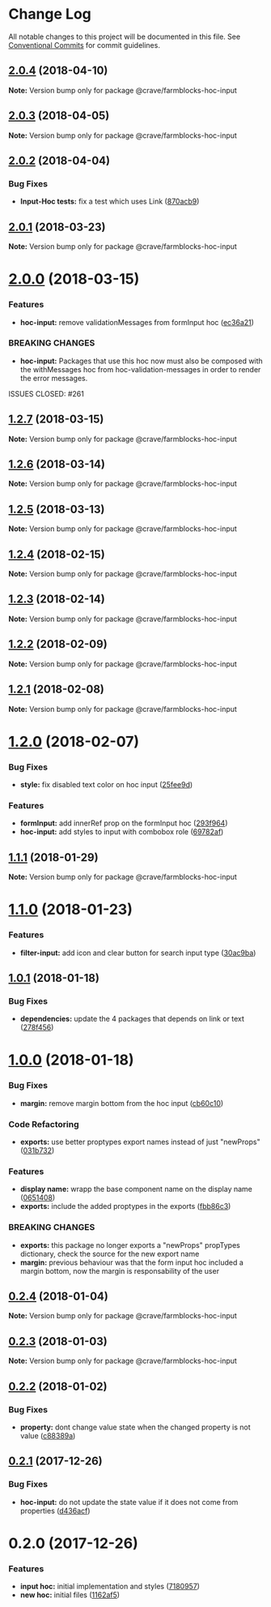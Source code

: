 # Change Log

All notable changes to this project will be documented in this file.
See [Conventional Commits](https://conventionalcommits.org) for commit guidelines.

<a name="2.0.4"></a>
## [2.0.4](https://github.com/CraveFood/farmblocks/compare/@crave/farmblocks-hoc-input@2.0.3...@crave/farmblocks-hoc-input@2.0.4) (2018-04-10)




**Note:** Version bump only for package @crave/farmblocks-hoc-input

<a name="2.0.3"></a>
## [2.0.3](https://github.com/CraveFood/farmblocks/compare/@crave/farmblocks-hoc-input@2.0.2...@crave/farmblocks-hoc-input@2.0.3) (2018-04-05)




**Note:** Version bump only for package @crave/farmblocks-hoc-input

<a name="2.0.2"></a>
## [2.0.2](https://github.com/CraveFood/farmblocks/compare/@crave/farmblocks-hoc-input@2.0.1...@crave/farmblocks-hoc-input@2.0.2) (2018-04-04)


### Bug Fixes

* **Input-Hoc tests:** fix a test which uses Link ([870acb9](https://github.com/CraveFood/farmblocks/commit/870acb9))




<a name="2.0.1"></a>
## [2.0.1](https://github.com/CraveFood/farmblocks/compare/@crave/farmblocks-hoc-input@2.0.0...@crave/farmblocks-hoc-input@2.0.1) (2018-03-23)




**Note:** Version bump only for package @crave/farmblocks-hoc-input

<a name="2.0.0"></a>
# [2.0.0](https://github.com/CraveFood/farmblocks/compare/@crave/farmblocks-hoc-input@1.2.7...@crave/farmblocks-hoc-input@2.0.0) (2018-03-15)


### Features

* **hoc-input:** remove validationMessages from formInput hoc ([ec36a21](https://github.com/CraveFood/farmblocks/commit/ec36a21))


### BREAKING CHANGES

* **hoc-input:** Packages that use this hoc now must also be composed with the withMessages hoc from
hoc-validation-messages in order to render the error messages.

ISSUES CLOSED: #261




<a name="1.2.7"></a>
## [1.2.7](https://github.com/CraveFood/farmblocks/compare/@crave/farmblocks-hoc-input@1.2.6...@crave/farmblocks-hoc-input@1.2.7) (2018-03-15)




**Note:** Version bump only for package @crave/farmblocks-hoc-input

<a name="1.2.6"></a>
## [1.2.6](https://github.com/CraveFood/farmblocks/compare/@crave/farmblocks-hoc-input@1.2.5...@crave/farmblocks-hoc-input@1.2.6) (2018-03-14)




**Note:** Version bump only for package @crave/farmblocks-hoc-input

<a name="1.2.5"></a>
## [1.2.5](https://github.com/CraveFood/farmblocks/compare/@crave/farmblocks-hoc-input@1.2.4...@crave/farmblocks-hoc-input@1.2.5) (2018-03-13)




**Note:** Version bump only for package @crave/farmblocks-hoc-input

<a name="1.2.4"></a>
## [1.2.4](https://github.com/CraveFood/farmblocks/compare/@crave/farmblocks-hoc-input@1.2.3...@crave/farmblocks-hoc-input@1.2.4) (2018-02-15)




**Note:** Version bump only for package @crave/farmblocks-hoc-input

<a name="1.2.3"></a>
## [1.2.3](https://github.com/CraveFood/farmblocks/compare/@crave/farmblocks-hoc-input@1.2.2...@crave/farmblocks-hoc-input@1.2.3) (2018-02-14)




**Note:** Version bump only for package @crave/farmblocks-hoc-input

<a name="1.2.2"></a>
## [1.2.2](https://github.com/CraveFood/farmblocks/compare/@crave/farmblocks-hoc-input@1.2.1...@crave/farmblocks-hoc-input@1.2.2) (2018-02-09)




**Note:** Version bump only for package @crave/farmblocks-hoc-input

<a name="1.2.1"></a>
## [1.2.1](https://github.com/CraveFood/farmblocks/compare/@crave/farmblocks-hoc-input@1.2.0...@crave/farmblocks-hoc-input@1.2.1) (2018-02-08)




**Note:** Version bump only for package @crave/farmblocks-hoc-input

<a name="1.2.0"></a>
# [1.2.0](https://github.com/CraveFood/farmblocks/compare/@crave/farmblocks-hoc-input@1.1.1...@crave/farmblocks-hoc-input@1.2.0) (2018-02-07)


### Bug Fixes

* **style:** fix disabled text color on hoc input ([25fee9d](https://github.com/CraveFood/farmblocks/commit/25fee9d))


### Features

* **formInput:** add innerRef prop on the formInput hoc ([293f964](https://github.com/CraveFood/farmblocks/commit/293f964))
* **hoc-input:** add styles to input with combobox role ([69782af](https://github.com/CraveFood/farmblocks/commit/69782af))




<a name="1.1.1"></a>
## [1.1.1](https://github.com/CraveFood/farmblocks/compare/@crave/farmblocks-hoc-input@1.1.0...@crave/farmblocks-hoc-input@1.1.1) (2018-01-29)




**Note:** Version bump only for package @crave/farmblocks-hoc-input

<a name="1.1.0"></a>
# [1.1.0](https://github.com/CraveFood/farmblocks/compare/@crave/farmblocks-hoc-input@1.0.1...@crave/farmblocks-hoc-input@1.1.0) (2018-01-23)


### Features

* **filter-input:** add icon and clear button for search input type ([30ac9ba](https://github.com/CraveFood/farmblocks/commit/30ac9ba))




<a name="1.0.1"></a>
## [1.0.1](https://github.com/CraveFood/farmblocks/compare/@crave/farmblocks-hoc-input@1.0.0...@crave/farmblocks-hoc-input@1.0.1) (2018-01-18)


### Bug Fixes

* **dependencies:** update the 4 packages that depends on link or text ([278f456](https://github.com/CraveFood/farmblocks/commit/278f456))




<a name="1.0.0"></a>
# [1.0.0](https://github.com/CraveFood/farmblocks/compare/@crave/farmblocks-hoc-input@0.2.4...@crave/farmblocks-hoc-input@1.0.0) (2018-01-18)


### Bug Fixes

* **margin:** remove margin bottom from the hoc input ([cb60c10](https://github.com/CraveFood/farmblocks/commit/cb60c10))


### Code Refactoring

* **exports:** use better proptypes export names instead of just "newProps" ([031b732](https://github.com/CraveFood/farmblocks/commit/031b732))


### Features

* **display name:** wrapp the base component name on the display name ([0651408](https://github.com/CraveFood/farmblocks/commit/0651408))
* **exports:** include the added proptypes in the exports ([fbb86c3](https://github.com/CraveFood/farmblocks/commit/fbb86c3))


### BREAKING CHANGES

* **exports:** this package no longer exports a "newProps" propTypes dictionary, check the source for the new
export name
* **margin:** previous behaviour was that the form input hoc included a margin bottom, now the margin is
responsability of the user




<a name="0.2.4"></a>
## [0.2.4](https://github.com/CraveFood/farmblocks/compare/@crave/farmblocks-hoc-input@0.2.3...@crave/farmblocks-hoc-input@0.2.4) (2018-01-04)




**Note:** Version bump only for package @crave/farmblocks-hoc-input

<a name="0.2.3"></a>
## [0.2.3](https://github.com/CraveFood/farmblocks/compare/@crave/farmblocks-hoc-input@0.2.2...@crave/farmblocks-hoc-input@0.2.3) (2018-01-03)




**Note:** Version bump only for package @crave/farmblocks-hoc-input

<a name="0.2.2"></a>
## [0.2.2](https://github.com/CraveFood/farmblocks/compare/@crave/farmblocks-hoc-input@0.2.1...@crave/farmblocks-hoc-input@0.2.2) (2018-01-02)


### Bug Fixes

* **property:** dont change value state when the changed property is not value ([c88389a](https://github.com/CraveFood/farmblocks/commit/c88389a))




<a name="0.2.1"></a>
## [0.2.1](https://github.com/CraveFood/farmblocks/compare/@crave/farmblocks-hoc-input@0.2.0...@crave/farmblocks-hoc-input@0.2.1) (2017-12-26)


### Bug Fixes

* **hoc-input:** do not update the state value if it does not come from properties ([d436acf](https://github.com/CraveFood/farmblocks/commit/d436acf))




<a name="0.2.0"></a>
# 0.2.0 (2017-12-26)


### Features

* **input hoc:** initial implementation and styles ([7180957](https://github.com/CraveFood/farmblocks/commit/7180957))
* **new hoc:** initial files ([1162af5](https://github.com/CraveFood/farmblocks/commit/1162af5))
